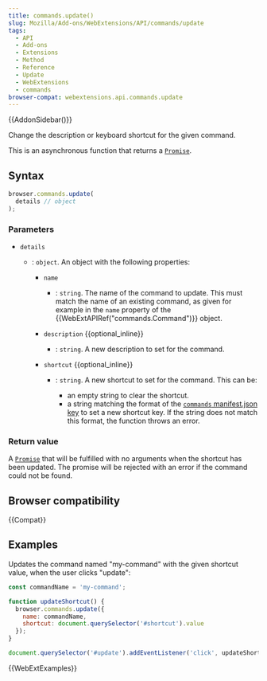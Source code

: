 ```yaml
---
title: commands.update()
slug: Mozilla/Add-ons/WebExtensions/API/commands/update
tags:
  - API
  - Add-ons
  - Extensions
  - Method
  - Reference
  - Update
  - WebExtensions
  - commands
browser-compat: webextensions.api.commands.update
---
```


{{AddonSidebar()}}

Change the description or keyboard shortcut for the given command.

This is an asynchronous function that returns a [`Promise`](/en-US/docs/Web/JavaScript/Reference/Global_Objects/Promise).

## Syntax

```js
browser.commands.update(
  details // object
);
```

### Parameters

- `details`

  - : `object`. An object with the following properties:

    - `name`
      - : `string`. The name of the command to update. This must match the name of an existing command, as given for example in the `name` property of the {{WebExtAPIRef("commands.Command")}} object.
    - `description` {{optional_inline}}
      - : `string`. A new description to set for the command.
    - `shortcut` {{optional_inline}}

      - : `string`. A new shortcut to set for the command. This can be:

        - an empty string to clear the shortcut.
        - a string matching the format of the [`commands` manifest.json key](/en-US/docs/Mozilla/Add-ons/WebExtensions/manifest.json/commands) to set a new shortcut key. If the string does not match this format, the function throws an error.

### Return value

A [`Promise`](/en-US/docs/Web/JavaScript/Reference/Global_Objects/Promise) that will be fulfilled with no arguments when the shortcut has been updated. The promise will be rejected with an error if the command could not be found.

## Browser compatibility

{{Compat}}

## Examples

Updates the command named "my-command" with the given shortcut value, when the user clicks "update":

```js
const commandName = 'my-command';

function updateShortcut() {
  browser.commands.update({
    name: commandName,
    shortcut: document.querySelector('#shortcut').value
  });
}

document.querySelector('#update').addEventListener('click', updateShortcut);
```

{{WebExtExamples}}
